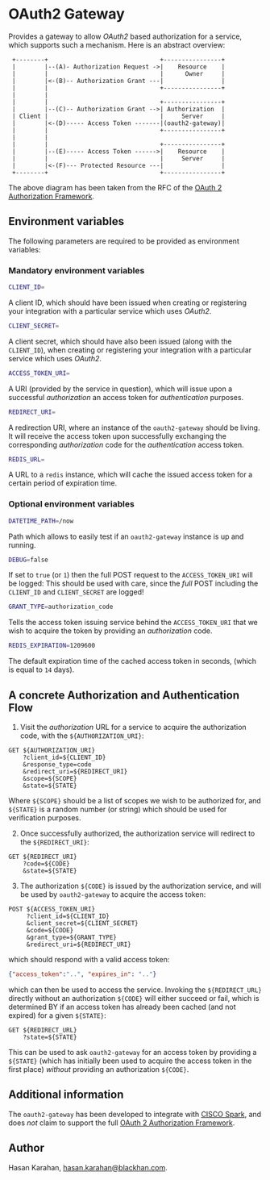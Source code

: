 # OAuth2 Gateway

Provides a gateway to allow *OAuth2* based authorization for a service, which
supports such a mechanism. Here is an abstract overview:

     +--------+                               +----------------+
     |        |--(A)- Authorization Request ->|    Resource    |
     |        |                               |      Owner     |
     |        |<-(B)-- Authorization Grant ---|                |
     |        |                               +----------------+
     |        |
     |        |                               +----------------+
     |        |--(C)-- Authorization Grant -->| Authorization  |
     | Client |                               |     Server     |
     |        |<-(D)----- Access Token -------|(oauth2-gateway)|
     |        |                               +----------------+
     |        |
     |        |                               +----------------+
     |        |--(E)----- Access Token ------>|    Resource    |
     |        |                               |     Server     |
     |        |<-(F)--- Protected Resource ---|                |
     +--------+                               +----------------+

The above diagram has been taken from the RFC of the [OAuth 2 Authorization Framework][2].

## Environment variables

The following parameters are required to be provided as environment variables:

### Mandatory environment variables

```bash
CLIENT_ID=
```

A client ID, which should have been issued when creating or registering your
integration with a particular service which uses *OAuth2*.

```bash
CLIENT_SECRET=
```

A client secret, which should have also been issued (along with the `CLIENT_ID`),
when creating or registering your integration with a particular service which 
uses *OAuth2*.

```bash
ACCESS_TOKEN_URI=
```

A URI (provided by the service in question), which will issue upon a successful
*authorization* an access token for *authentication* purposes.

```bash
REDIRECT_URI=
```

A redirection URI, where an instance of the `oauth2-gateway` should be living.
It will receive the access token upon successfully exchanging the corresponding
*authorization* code for the *authentication* access token.

```bash
REDIS_URL=
```

A URL to a `redis` instance, which will cache the issued access token for a
certain period of expiration time.

### Optional environment variables

```bash
DATETIME_PATH=/now
```

Path which allows to easily test if an `oauth2-gateway` instance is up and
running.

```bash
DEBUG=false
```

If set to `true` (or `1`) then the full POST request to the `ACCESS_TOKEN_URI`
will be logged: This should be used with care, since the *full* POST including
the `CLIENT_ID` and `CLIENT_SECRET` are logged!

```bash
GRANT_TYPE=authorization_code
```

Tells the access token issuing service behind the `ACCESS_TOKEN_URI` that we 
wish to acquire the token by providing an *authorization* code.

```bash
REDIS_EXPIRATION=1209600
```

The default expiration time of the cached access token in seconds, (which is
equal to `14` days).

## A concrete Authorization and Authentication Flow

1. Visit the *authorization* URL for a service to acquire the authorization
   code, with the `${AUTHORIZATION_URI}`:

```
GET ${AUTHORIZATION_URI}
    ?client_id=${CLIENT_ID}
    &response_type=code
    &redirect_uri=${REDIRECT_URI}
    &scope=${SCOPE}
    &state=${STATE}
```

Where `${SCOPE}` should be a list of scopes we wish to be authorized for, and 
`${STATE}` is a random number (or string) which should be used for verification
purposes.

2. Once successfully authorized, the authorization service will redirect to the
   `${REDIRECT_URI}`:

```
GET ${REDIRECT_URI}
    ?code=${CODE}
    &state=${STATE}
```

3. The authorization `${CODE}` is issued by the authorization service, and will
   be used by `oauth2-gateway` to acquire the access token:

```
POST ${ACCESS_TOKEN_URI}
     ?client_id=${CLIENT_ID}
     &client_secret=${CLIENT_SECRET}
     &code=${CODE}
     &grant_type=${GRANT_TYPE}
     &redirect_uri=${REDIRECT_URI}
```

which should respond with a valid access token:

```json
{"access_token":"..", "expires_in": ".."}
```

which can then be used to access the service. Invoking the `${REDIRECT_URL}`
directly without an authorization `${CODE}` will either succeed or fail, which
is determined BY if an access token has already been cached (and not expired)
for a given `${STATE}`:

```
GET ${REDIRECT_URL}
    ?state=${STATE}
```

This can be used to ask `oauth2-gateway` for an access token by providing a
`${STATE}` (which has initially been used to acquire the access token in the
first place) *without* providing an authorization `${CODE}`.

## Additional information

The `oauth2-gateway` has been developed to integrate with [CISCO Spark][1], and
does *not* claim to support the full [OAuth 2 Authorization Framework][2].

## Author

Hasan Karahan, <hasan.karahan@blackhan.com>.

[1]: https://developer.ciscospark.com/authentication.html
[2]: https://tools.ietf.org/html/rfc6749

